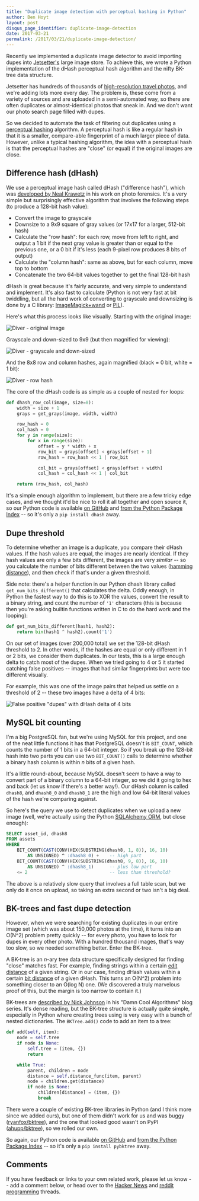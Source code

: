 ```yaml
---
title: "Duplicate image detection with perceptual hashing in Python"
author: Ben Hoyt
layout: post
disqus_page_identifier: duplicate-image-detection
date: 2017-03-21
permalink: /2017/03/21/duplicate-image-detection/
---
```



Recently we implemented a duplicate image detector to avoid importing dupes into [Jetsetter's](https://www.jetsetter.com/) large image store. To achieve this, we wrote a Python implementation of the dHash perceptual hash algorithm and the nifty BK-tree data structure.

Jetsetter has hundreds of thousands of [high-resolution travel photos](https://www.jetsetter.com/photos), and we're adding lots more every day. The problem is, these come from a variety of sources and are uploaded in a semi-automated way, so there are often duplicates or almost-identical photos that sneak in. And we don't want our photo search page filled with dupes.

So we decided to automate the task of filtering out duplicates using a [perceptual hashing](https://en.wikipedia.org/wiki/Perceptual_hashing) algorithm. A perceptual hash is like a regular hash in that it is a smaller, compare-able fingerprint of a much larger piece of data. However, unlike a typical hashing algorithm, the idea with a perceptual hash is that the perceptual hashes are "close" (or equal) if the original images are close.


Difference hash (dHash)
-----------------------

We use a perceptual image hash called dHash ("difference hash"), which was [developed by Neal Krawetz](http://www.hackerfactor.com/blog/?/archives/529-Kind-of-Like-That.html) in his work on photo forensics. It's a very simple but surprisingly effective algorithm that involves the following steps (to produce a 128-bit hash value):

* Convert the image to grayscale
* Downsize to a 9x9 square of gray values (or 17x17 for a larger, 512-bit hash)
* Calculate the "row hash": for each row, move from left to right, and output a 1 bit if the next gray value is greater than or equal to the previous one, or a 0 bit if it's less (each 9-pixel row produces 8 bits of output)
* Calculate the "column hash": same as above, but for each column, move top to bottom
* Concatenate the two 64-bit values together to get the final 128-bit hash

dHash is great because it's fairly accurate, and very simple to understand and implement. It's also fast to calculate (Python is not very fast at bit twiddling, but all the hard work of converting to grayscale and downsizing is done by a C library: [ImageMagick+wand](http://docs.wand-py.org/en/latest/) or [PIL](https://pillow.readthedocs.io/en/4.0.x/)).

Here's what this process looks like visually. Starting with the original image:

![Diver - original image](/public/img/dupes-diver-large.jpg)

Grayscale and down-sized to 9x9 (but then magnified for viewing):

![Diver - grayscale and down-sized](/public/img/dupes-diver-gray-square.png)

And the 8x8 row and column hashes, again magnified (black = 0 bit, white = 1 bit):

![Diver - row hash](/public/img/dupes-diver-hash01.png)

The core of the dHash code is as simple as a couple of nested `for` loops:

```python
def dhash_row_col(image, size=8):
    width = size + 1
    grays = get_grays(image, width, width)

    row_hash = 0
    col_hash = 0
    for y in range(size):
        for x in range(size):
            offset = y * width + x
            row_bit = grays[offset] < grays[offset + 1]
            row_hash = row_hash << 1 | row_bit

            col_bit = grays[offset] < grays[offset + width]
            col_hash = col_hash << 1 | col_bit

    return (row_hash, col_hash)
```

It's a simple enough algorithm to implement, but there are a few tricky edge cases, and we thought it'd be nice to roll it all together and open source it, so our Python code is available [on GitHub](https://github.com/Jetsetter/dhash) and [from the Python Package Index](https://pypi.python.org/pypi/dhash) -- so it's only a `pip install dhash` away.


Dupe threshold
--------------

To determine whether an image is a duplicate, you compare their dHash values. If the hash values are equal, the images are nearly identical. If they hash values are only a few bits different, the images are very *similar* -- so you calculate the number of bits different between the two values ([hamming distance](https://en.wikipedia.org/wiki/Hamming_distance)), and then check if that's under a given threshold.

Side note: there's a helper function in our Python dhash library called `get_num_bits_different()` that calculates the delta. Oddly enough, in Python the fastest way to do this is to XOR the values, convert the result to a binary string, and count the number of `'1'` characters (this is because then you're asking builtin functions written in C to do the hard work and the looping):

```python
def get_num_bits_different(hash1, hash2):
    return bin(hash1 ^ hash2).count('1')
```

On our set of images (over 200,000 total) we set the 128-bit dHash threshold to 2. In other words, if the hashes are equal or only different in 1 or 2 bits, we consider them duplicates. In our tests, this is a large enough delta to catch most of the dupes. When we tried going to 4 or 5 it started catching false positives -- images that had similar fingerprints but were too different visually.

For example, this was one of the image pairs that helped us settle on a threshold of 2 -- these two images have a delta of 4 bits:

![False positive "dupes" with dHash delta of 4 bits](/public/img/dupes-false-positive.jpg)


MySQL bit counting
------------------

I'm a big PostgreSQL fan, but we're using MySQL for this project, and one of the neat little functions it has that PostgreSQL doesn't is `BIT_COUNT`, which counts the number of 1 bits in a 64-bit integer. So if you break up the 128-bit hash into two parts you can use two `BIT_COUNT()` calls to determine whether a binary hash column is within *n* bits of a given hash.

It's a little round-about, because MySQL doesn't seem to have a way to convert part of a binary column to a 64-bit integer, so we did it going to hex and back (let us know if there's a better way!). Our dHash column is called `dhash8`, and `dhash8_0` and `dhash8_1` are the high and low 64-bit literal values of the hash we're comparing against.

So here's the query we use to detect duplicates when we upload a new image (well, we're actually using the Python [SQLAlchemy ORM](https://www.sqlalchemy.org/), but close enough):

```sql
SELECT asset_id, dhash8
FROM assets
WHERE
    BIT_COUNT(CAST(CONV(HEX(SUBSTRING(dhash8, 1, 8)), 16, 10)
        AS UNSIGNED) ^ :dhash8_0) +    -- high part
    BIT_COUNT(CAST(CONV(HEX(SUBSTRING(dhash8, 9, 8)), 16, 10)
        AS UNSIGNED) ^ :dhash8_1)      -- plus low part
    <= 2                               -- less than threshold?
```

The above is a relatively slow query that involves a full table scan, but we only do it once on upload, so taking an extra second or two isn't a big deal.


BK-trees and fast dupe detection
--------------------------------

However, when we were searching for existing duplicates in our entire image set (which was about 150,000 photos at the time), it turns into an O(N^2) problem pretty quickly -- for every photo, you have to look for dupes in every other photo. With a hundred thousand images, that's way too slow, so we needed something better. Enter the BK-tree.

A BK-tree is an *n*-ary tree data structure specifically designed for finding "close" matches fast. For example, finding strings within a certain [edit distance](https://en.wikipedia.org/wiki/Levenshtein_distance) of a given string. Or in our case, finding dHash values within a certain [bit distance](https://en.wikipedia.org/wiki/Hamming_distance) of a given dHash. This turns an O(N^2) problem into something closer to an O(log N) one. (We discovered a truly marvelous proof of this, but the margin is too narrow to contain it.)

BK-trees are [described by Nick Johnson](http://blog.notdot.net/2007/4/Damn-Cool-Algorithms-Part-1-BK-Trees) in his "Damn Cool Algorithms" blog series. It's dense reading, but the BK-tree structure is actually quite simple, especially in Python where creating trees using is very easy with a bunch of nested dictionaries. The `BKTree.add()` code to add an item to a tree:

``` python
def add(self, item):
    node = self.tree
    if node is None:
        self.tree = (item, {})
        return

    while True:
        parent, children = node
        distance = self.distance_func(item, parent)
        node = children.get(distance)
        if node is None:
            children[distance] = (item, {})
            break
```

There were a couple of existing BK-tree libraries in Python (and I think more since we added ours), but one of them didn't work for us and was buggy ([ryanfox/bktree](https://github.com/ryanfox/bktree)), and the one that looked good wasn't on PyPI ([ahupp/bktree](https://github.com/ahupp/bktree)), so we rolled our own.

So again, our Python code is available [on GitHub](https://github.com/Jetsetter/pybktree) and [from the Python Package Index](https://pypi.python.org/pypi/pybktree) -- so it's only a `pip install pybktree` away.


Comments
--------

If you have feedback or links to your own related work, please let us know -- add a comment below, or head over to the [Hacker News](https://news.ycombinator.com/item?id=13921731) and [reddit programming](https://www.reddit.com/r/programming/comments/60neu0/duplicate_image_detection_with_perceptual_hashing/) threads.
